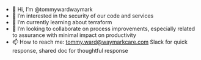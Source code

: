- 👋 Hi, I’m @tommywardwaymark
- 👀 I’m interested in the security of our code and services
- 🌱 I’m currently learning about terraform
- 💞️ I’m looking to collaborate on process improvements, especially related to assurance with minimal impact on productivity
- 📫 How to reach me: tommy.ward@waymarkcare.com   Slack for quick response, shared doc for thoughtful response

<!---
tommywardwaymark/tommywardwaymark is a ✨ special ✨ repository because its `README.md` (this file) appears on your GitHub profile.
You can click the Preview link to take a look at your changes.
--->
